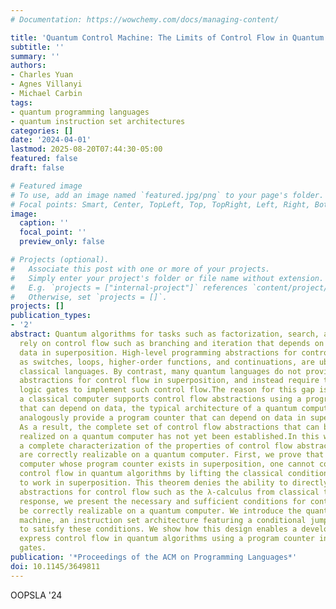 ```yaml
---
# Documentation: https://wowchemy.com/docs/managing-content/

title: 'Quantum Control Machine: The Limits of Control Flow in Quantum Programming'
subtitle: ''
summary: ''
authors:
- Charles Yuan
- Agnes Villanyi
- Michael Carbin
tags:
- quantum programming languages
- quantum instruction set architectures
categories: []
date: '2024-04-01'
lastmod: 2025-08-20T07:44:30-05:00
featured: false
draft: false

# Featured image
# To use, add an image named `featured.jpg/png` to your page's folder.
# Focal points: Smart, Center, TopLeft, Top, TopRight, Left, Right, BottomLeft, Bottom, BottomRight.
image:
  caption: ''
  focal_point: ''
  preview_only: false

# Projects (optional).
#   Associate this post with one or more of your projects.
#   Simply enter your project's folder or file name without extension.
#   E.g. `projects = ["internal-project"]` references `content/project/deep-learning/index.md`.
#   Otherwise, set `projects = []`.
projects: []
publication_types:
- '2'
abstract: Quantum algorithms for tasks such as factorization, search, and simulation
  rely on control flow such as branching and iteration that depends on the value of
  data in superposition. High-level programming abstractions for control flow, such
  as switches, loops, higher-order functions, and continuations, are ubiquitous in
  classical languages. By contrast, many quantum languages do not provide high-level
  abstractions for control flow in superposition, and instead require the use of hardware-level
  logic gates to implement such control flow.The reason for this gap is that whereas
  a classical computer supports control flow abstractions using a program counter
  that can depend on data, the typical architecture of a quantum computer does not
  analogously provide a program counter that can depend on data in superposition.
  As a result, the complete set of control flow abstractions that can be correctly
  realized on a quantum computer has not yet been established.In this work, we provide
  a complete characterization of the properties of control flow abstractions that
  are correctly realizable on a quantum computer. First, we prove that even on a quantum
  computer whose program counter exists in superposition, one cannot correctly realize
  control flow in quantum algorithms by lifting the classical conditional jump instruction
  to work in superposition. This theorem denies the ability to directly lift general
  abstractions for control flow such as the λ-calculus from classical to quantum programming.In
  response, we present the necessary and sufficient conditions for control flow to
  be correctly realizable on a quantum computer. We introduce the quantum control
  machine, an instruction set architecture featuring a conditional jump that is restricted
  to satisfy these conditions. We show how this design enables a developer to correctly
  express control flow in quantum algorithms using a program counter in place of logic
  gates.
publication: '*Proceedings of the ACM on Programming Languages*'
doi: 10.1145/3649811
---
```

OOPSLA '24